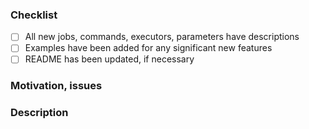 ### Checklist

<!--
	thank you for contributing to CircleCI Orbs!
	before submitting your a request, please go through the following
	items and place an x in the [ ] if they have been completed
-->

- [ ] All new jobs, commands, executors, parameters have descriptions
- [ ] Examples have been added for any significant new features
- [ ] README has been updated, if necessary

### Motivation, issues

<!---
	why is this change required? what problem does it solve?
  paste links to any relevant GitHub issues filed against
  this repository that this pull request addresses
-->

### Description

<!---
  Describe your changes in detail, preferably in an imperative mood,
  i.e., "add `commandA` to `jobB`"
 -->
 